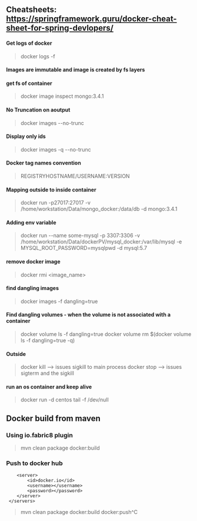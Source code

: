 ## Cheatsheets: https://springframework.guru/docker-cheat-sheet-for-spring-devlopers/
#### Get logs of docker
> docker logs -f <container is>

#### Images are immutable and image is created by fs layers

#### get fs of container
> docker image inspect mongo:3.4.1

#### No Truncation on aoutput
> docker images  --no-trunc

#### Display only ids
> docker images -q --no-trunc

#### Docker tag names convention
> REGISTRYHOSTNAME/USERNAME:VERSION

#### Mapping outside to inside container
> docker run -p27017:27017 -v /home/workstation/Data/mongo_docker:/data/db -d mongo:3.4.1

#### Adding env variable
> docker run --name some-mysql -p 3307:3306 -v /home/workstation/Data/dockerPV/mysql_docker:/var/lib/mysql -e MYSQL_ROOT_PASSWORD=mysqlpwd -d mysql:5.7

#### remove docker image
> docker rmi <image_name>

#### find dangling images
> docker images -f dangling=true


#### Find dangling volumes - when the volume is not associated with a container
> docker volume ls -f dangling=true
> docker volume rm $(docker volume ls -f dangling=true -q)

#### Outside
> docker kill --> issues sigkill to main process
> docker stop --> issues sigterm and the sigkill

#### run an os container and keep alive
> docker run -d centos tail -f /dev/null

## Docker build from maven
### Using io.fabric8 plugin
> mvn clean package docker:build

### Push to docker hub
>    <servers>
 		<server>
 			<id>docker.io</id>
 			<username></username>
 			<password></password>
 		</server>
     </servers>
> mvn clean package docker:build docker:push^C
